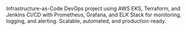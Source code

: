 Infrastructure-as-Code DevOps project using AWS EKS, Terraform, and Jenkins CI/CD with Prometheus, Grafana, and ELK Stack for monitoring, logging, and alerting. Scalable, automated, and production-ready.
